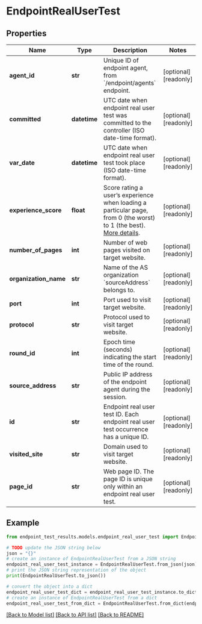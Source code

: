 # EndpointRealUserTest


## Properties

Name | Type | Description | Notes
------------ | ------------- | ------------- | -------------
**agent_id** | **str** | Unique ID of endpoint agent, from &#x60;/endpoint/agents&#x60; endpoint. | [optional] [readonly] 
**committed** | **datetime** | UTC date when endpoint real user test was committed to the controller (ISO date-time format). | [optional] [readonly] 
**var_date** | **datetime** | UTC date when endpoint real user test took place (ISO date-time format). | [optional] [readonly] 
**experience_score** | **float** | Score rating a user’s experience when loading a particular page, from 0 (the worst) to 1 (the best). [More details](https://docs.thousandeyes.com/product-documentation/end-user-monitoring/viewing-data/endpoint-agent-views-reference#user-experience-score). | [optional] [readonly] 
**number_of_pages** | **int** | Number of web pages visited on target website. | [optional] [readonly] 
**organization_name** | **str** | Name of the AS organization &#x60;sourceAddress&#x60; belongs to. | [optional] [readonly] 
**port** | **int** | Port used to visit target website. | [optional] [readonly] 
**protocol** | **str** | Protocol used to visit target website. | [optional] [readonly] 
**round_id** | **int** | Epoch time (seconds) indicating the start time of the round. | [optional] [readonly] 
**source_address** | **str** | Public IP address of the endpoint agent during the session. | [optional] [readonly] 
**id** | **str** | Endpoint real user test ID. Each endpoint real user test occurrence has a unique ID. | [optional] [readonly] 
**visited_site** | **str** | Domain used to visit target website. | [optional] [readonly] 
**page_id** | **str** | Web page ID. The page ID is unique only within an endpoint real user test. | [optional] [readonly] 

## Example

```python
from endpoint_test_results.models.endpoint_real_user_test import EndpointRealUserTest

# TODO update the JSON string below
json = "{}"
# create an instance of EndpointRealUserTest from a JSON string
endpoint_real_user_test_instance = EndpointRealUserTest.from_json(json)
# print the JSON string representation of the object
print(EndpointRealUserTest.to_json())

# convert the object into a dict
endpoint_real_user_test_dict = endpoint_real_user_test_instance.to_dict()
# create an instance of EndpointRealUserTest from a dict
endpoint_real_user_test_from_dict = EndpointRealUserTest.from_dict(endpoint_real_user_test_dict)
```
[[Back to Model list]](../README.md#documentation-for-models) [[Back to API list]](../README.md#documentation-for-api-endpoints) [[Back to README]](../README.md)


